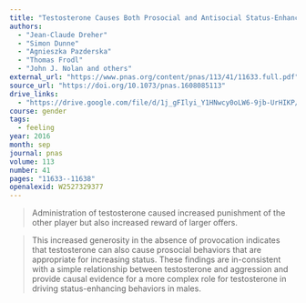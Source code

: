 ```yaml
---
title: "Testosterone Causes Both Prosocial and Antisocial Status-Enhancing Behaviors in Human Males"
authors:
  - "Jean‐Claude Dreher"
  - "Simon Dunne"
  - "Agnieszka Pazderska"
  - "Thomas Frodl"
  - "John J. Nolan and others"
external_url: "https://www.pnas.org/content/pnas/113/41/11633.full.pdf"
source_url: "https://doi.org/10.1073/pnas.1608085113"
drive_links:
  - "https://drive.google.com/file/d/1j_gFIlyi_Y1HNwcy0oLW6-9jb-UrHIKP/view?usp=drivesdk"
course: gender
tags:
  - feeling
year: 2016
month: sep
journal: pnas
volume: 113
number: 41
pages: "11633--11638"
openalexid: W2527329377
---
```



> Administration of testosterone caused increased punishment of the other player but also increased reward of larger offers.

> This increased generosity in the absence of provocation indicates that testosterone can also cause prosocial behaviors that are appropriate for increasing status.
> These findings are in-consistent with a simple relationship between testosterone and aggression and provide causal evidence for a more complex role for testosterone in driving status-enhancing behaviors in males.
